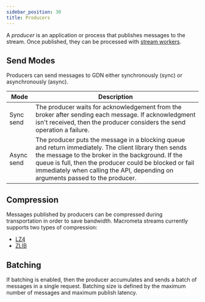 ```yaml
---
sidebar_position: 30
title: Producers
---
```


A _producer_ is an application or process that publishes messages to the stream. Once published, they can be processed with [stream workers](../../cep/index.md).

## Send Modes

Producers can send messages to GDN either synchronously (sync) or asynchronously (async).

| Mode       | Description  |
|-----------|---------------------|
| Sync send  | The producer waits for acknowledgement from the broker after sending each message. If acknowledgment isn't received, then the producer considers the send operation a failure. |
| Async send | The producer puts the message in a blocking queue and return immediately. The client library then sends the message to the broker in the background. If the queue is full, then the producer could be blocked or fail immediately when calling the API, depending on arguments passed to the producer. |

## Compression

Messages published by producers can be compressed during transportation in order to save bandwidth. Macrometa streams currently supports two types of compression:

- [LZ4](https://github.com/lz4/lz4)
- [ZLIB](https://zlib.net/)

## Batching

If batching is enabled, then the producer accumulates and sends a batch of messages in a single request. Batching size is defined by the maximum number of messages and maximum publish latency.
